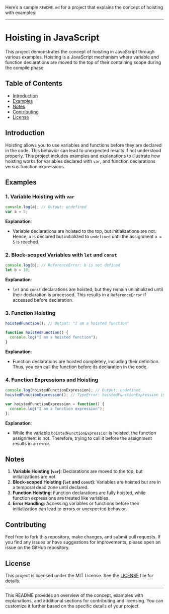 Here’s a sample `README.md` for a project that explains the concept of hoisting with examples:

---

# Hoisting in JavaScript

This project demonstrates the concept of hoisting in JavaScript through various examples. Hoisting is a JavaScript mechanism where variable and function declarations are moved to the top of their containing scope during the compile phase.

## Table of Contents

- [Introduction](#introduction)
- [Examples](#examples)
- [Notes](#notes)
- [Contributing](#contributing)
- [License](#license)

## Introduction

Hoisting allows you to use variables and functions before they are declared in the code. This behavior can lead to unexpected results if not understood properly. This project includes examples and explanations to illustrate how hoisting works for variables declared with `var`, and function declarations versus function expressions.

## Examples

### 1. Variable Hoisting with `var`

```javascript
console.log(a); // Output: undefined
var a = 5;
```

**Explanation**: 
- Variable declarations are hoisted to the top, but initializations are not. Hence, `a` is declared but initialized to `undefined` until the assignment `a = 5` is reached.

### 2. Block-scoped Variables with `let` and `const`

```javascript
console.log(b); // ReferenceError: b is not defined
let b = 10;
```

**Explanation**: 
- `let` and `const` declarations are hoisted, but they remain uninitialized until their declaration is processed. This results in a `ReferenceError` if accessed before declaration.

### 3. Function Hoisting

```javascript
hoistedFunction(); // Output: "I am a hoisted function"

function hoistedFunction() {
  console.log("I am a hoisted function");
}
```

**Explanation**: 
- Function declarations are hoisted completely, including their definition. Thus, you can call the function before its declaration in the code.

### 4. Function Expressions and Hoisting

```javascript
console.log(hoistedFunctionExpression); // Output: undefined
hoistedFunctionExpression(); // TypeError: hoistedFunctionExpression is not a function

var hoistedFunctionExpression = function() {
  console.log("I am a function expression");
};
```

**Explanation**: 
- While the variable `hoistedFunctionExpression` is hoisted, the function assignment is not. Therefore, trying to call it before the assignment results in an error.

## Notes

1. **Variable Hoisting (`var`)**: Declarations are moved to the top, but initializations are not.
2. **Block-scoped Hoisting (`let` and `const`)**: Variables are hoisted but are in a temporal dead zone until declared.
3. **Function Hoisting**: Function declarations are fully hoisted, while function expressions are treated like variables.
4. **Error Handling**: Accessing variables or functions before their initialization can lead to errors or unexpected behavior.

## Contributing

Feel free to fork this repository, make changes, and submit pull requests. If you find any issues or have suggestions for improvements, please open an issue on the GitHub repository.

## License

This project is licensed under the MIT License. See the [LICENSE](LICENSE) file for details.

---

This README provides an overview of the concept, examples with explanations, and additional sections for contributing and licensing. You can customize it further based on the specific details of your project.